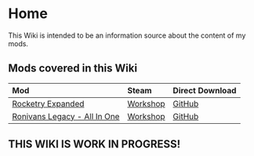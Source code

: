 # Home

This Wiki is intended to be an information source about the content of my mods.

## Mods covered in this Wiki

| Mod                                                        | Steam                                                                         | Direct Download                                                                                              |
| :--------------------------------------------------------- | :---------------------------------------------------------------------------- | :----------------------------------------------------------------------------------------------------------- |
| [Rocketry Expanded](Rocketry%20Expanded/home.md)           | [Workshop](https://steamcommunity.com/sharedfiles/filedetails/?id=2837919908) | [GitHub](https://github.com/Sgt-Imalas/Sgt_Imalas-Oni-Mods/releases/tag/AllMods_Automated_Build_FullRelease) |
| [Ronivans Legacy - All In One](Ronivans%20Legacy/index.md) | [Workshop](https://steamcommunity.com/sharedfiles/filedetails/?id=3557584850) | [GitHub](https://github.com/Sgt-Imalas/Sgt_Imalas-Oni-Mods/releases/tag/AllMods_Automated_Build_FullRelease) |

## THIS WIKI IS WORK IN PROGRESS!
